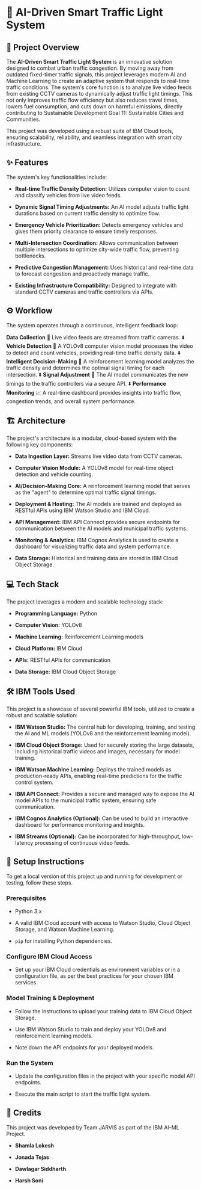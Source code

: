 # 🚀 AI-Driven Smart Traffic Light System

## 🌟 Project Overview

The **AI-Driven Smart Traffic Light System** is an innovative solution designed to combat urban traffic congestion. By moving away from outdated fixed-timer traffic signals, this project leverages modern AI and Machine Learning to create an adaptive system that responds to real-time traffic conditions. The system's core function is to analyze live video feeds from existing CCTV cameras to dynamically adjust traffic light timings. This not only improves traffic flow efficiency but also reduces travel times, lowers fuel consumption, and cuts down on harmful emissions, directly contributing to Sustainable Development Goal 11: Sustainable Cities and Communities.

This project was developed using a robust suite of IBM Cloud tools, ensuring scalability, reliability, and seamless integration with smart city infrastructure.

## ✨ Features

The system's key functionalities include:

* **Real-time Traffic Density Detection:** Utilizes computer vision to count and classify vehicles from live video feeds.

* **Dynamic Signal Timing Adjustments:** An AI model adjusts traffic light durations based on current traffic density to optimize flow.

* **Emergency Vehicle Prioritization:** Detects emergency vehicles and gives them priority clearance to ensure timely responses.

* **Multi-Intersection Coordination:** Allows communication between multiple intersections to optimize city-wide traffic flow, preventing bottlenecks.

* **Predictive Congestion Management:** Uses historical and real-time data to forecast congestion and proactively manage traffic.

* **Existing Infrastructure Compatibility:** Designed to integrate with standard CCTV cameras and traffic controllers via APIs.

## ⚙️ Workflow

The system operates through a continuous, intelligent feedback loop:

**Data Collection** 🎥
Live video feeds are streamed from traffic cameras.
⬇️
**Vehicle Detection** 🚗
A YOLOv8 computer vision model processes the video to detect and count vehicles, providing real-time traffic density data.
⬇️
**Intelligent Decision-Making** 🧠
A reinforcement learning model analyzes the traffic density and determines the optimal signal timing for each intersection.
⬇️
**Signal Adjustment** 🚦
The AI model communicates the new timings to the traffic controllers via a secure API.
⬇️
**Performance Monitoring** 📈
A real-time dashboard provides insights into traffic flow, congestion trends, and overall system performance.

## 🏗️ Architecture

The project's architecture is a modular, cloud-based system with the following key components:

* **Data Ingestion Layer:** Streams live video data from CCTV cameras.

* **Computer Vision Module:** A YOLOv8 model for real-time object detection and vehicle counting.

* **AI/Decision-Making Core:** A reinforcement learning model that serves as the "agent" to determine optimal traffic signal timings.

* **Deployment & Hosting:** The AI models are trained and deployed as RESTful APIs using IBM Watson Studio and IBM Cloud.

* **API Management:** IBM API Connect provides secure endpoints for communication between the AI models and municipal traffic systems.

* **Monitoring & Analytics:** IBM Cognos Analytics is used to create a dashboard for visualizing traffic data and system performance.

* **Data Storage:** Historical and training data are stored in IBM Cloud Object Storage.

## 💻 Tech Stack

The project leverages a modern and scalable technology stack:

* **Programming Language:** Python

* **Computer Vision:** YOLOv8

* **Machine Learning:** Reinforcement Learning models

* **Cloud Platform:** IBM Cloud

* **APIs:** RESTful APIs for communication

* **Data Storage:** IBM Cloud Object Storage

## 🛠️ IBM Tools Used

This project is a showcase of several powerful IBM tools, utilized to create a robust and scalable solution:

* **IBM Watson Studio:** The central hub for developing, training, and testing the AI and ML models (YOLOv8 and the reinforcement learning model).

* **IBM Cloud Object Storage:** Used for securely storing the large datasets, including historical traffic videos and images, necessary for model training.

* **IBM Watson Machine Learning:** Deploys the trained models as production-ready APIs, enabling real-time predictions for the traffic control system.

* **IBM API Connect:** Provides a secure and managed way to expose the AI model APIs to the municipal traffic system, ensuring safe communication.

* **IBM Cognos Analytics (Optional):** Can be used to build an interactive dashboard for performance monitoring and insights.

* **IBM Streams (Optional):** Can be incorporated for high-throughput, low-latency processing of continuous video feeds.

## 🚀 Setup Instructions

To get a local version of this project up and running for development or testing, follow these steps.

### Prerequisites

* Python 3.x

* A valid IBM Cloud account with access to Watson Studio, Cloud Object Storage, and Watson Machine Learning.

* `pip` for installing Python dependencies.

### Configure IBM Cloud Access

* Set up your IBM Cloud credentials as environment variables or in a configuration file, as per the best practices for your chosen IBM services.

### Model Training & Deployment

* Follow the instructions to upload your training data to IBM Cloud Object Storage.

* Use IBM Watson Studio to train and deploy your YOLOv8 and reinforcement learning models.

* Note down the API endpoints for your deployed models.

### Run the System

* Update the configuration files in the project with your specific model API endpoints.

* Execute the main script to start the traffic light system.


## 👥 Credits

This project was developed by Team JARVIS as part of the IBM AI-ML Project.

* **Shamla Lokesh**

* **Jonada Tejas**

* **Dawlagar Siddharth**

* **Harsh Soni**

